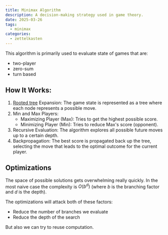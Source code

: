 ```yaml
---
title: Minimax Algorithm
description: A decision-making strategy used in game theory.
date: 2025-03-26
tags:
  - minimax
categories:
  - zettelkasten
---
```


This algorithm is primarily used to evaluate state of games that are:

- two-player
- zero-sum
- turn based

## How It Works:

1. [Rooted tree](Rooted%20tree.md) Expansion: The game state is represented as a
tree where each node represents a possible move.
2. Min and Max Players:
    - Maximizing Player (Max): Tries to get the highest possible score.
    - Minimizing Player (Min): Tries to reduce Max's score (opponent).
3. Recursive Evaluation: The algorithm explores all possible future moves up to
a certain depth.
4. Backpropagation: The best score is propagated back up the tree, selecting the
move that leads to the optimal outcome for the current player.

## Optimizations

The space of possible solutions gets overwhelming really quickly. In the most naive case the complexity is $O(b^d)$ (where $b$ is the branching factor and $d$ is the depth).

The optimizations will attack both of these factors:

- Reduce the number of branches we evaluate
- Reduce the depth of the search

But also we can try to reuse computation.
